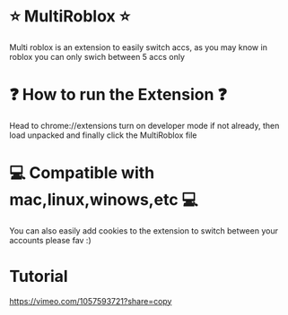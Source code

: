 # ⭐ MultiRoblox ⭐
Multi roblox is an extension to easily switch accs, as you may know in roblox you can only swich between 5 accs only

# ❓ How to run the Extension ❓
Head to chrome://extensions turn on developer mode if not already, then load unpacked and finally click the MultiRoblox file

# 💻 Compatible with mac,linux,winows,etc 💻

You can also easily add cookies to the extension to switch between your accounts
please fav :)

# Tutorial
https://vimeo.com/1057593721?share=copy
